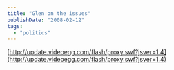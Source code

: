 ```yaml
---
title: "Glen on the issues"
publishDate: "2008-02-12"
tags: 
  - "politics"
---
```


[http://update.videoegg.com/flash/proxy.swf?jsver=1.4](http://update.videoegg.com/flash/proxy.swf?jsver=1.4)
